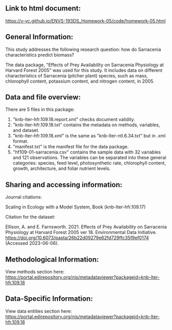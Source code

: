 ## Link to html document:
https://v-yc.github.io/ENVS-193DS_Homework-05/code/homework-05.html

## General Information:

This study addresses the following research question: how do Sarracenia characteristics predict biomass?

The data package, "Effects of Prey Availability on Sarracenia Physiology at Harvard Forest 2005" was used for this study. It includes data on different characteristics of Sarracenia (pitcher plant) species, such as mass, chlorophyll content, potassium content, and nitrogen content, in 2005.

## Data and file overview:

There are 5 files in this package:

1. "knb-lter-hfr.109.18.report.xml" checks document validity.
2. "knb-lter-hfr.109.18.txt" contains the metadata on methods, variables, and dataset.
3. "knb-lter-hfr.109.18.xml" is the same as "knb-lter-ntl.6.34.txt" but in .xml format.
4. "manifest.txt" is the manifest file for the data package.
5. "hf109-01-sarracenia.csv" contains the sample data with 32 variables and 121 observations. The variables can be separated into these general categories: species, feed level, photosynthetic rate, chlorophyll content, growth, architecture, and foliar nutrient levels.

## Sharing and accessing information:

Journal citations:

Scaling in Ecology with a Model System, Book (knb-lter-hfr.109.17)

Citation for the dataset:

Ellison, A. and E. Farnsworth. 2021. Effects of Prey Availability on Sarracenia Physiology at Harvard Forest 2005 ver 18. Environmental Data Initiative. https://doi.org/10.6073/pasta/26b22d09279e62fd729ffc35f9ef0174 (Accessed 2023-06-06).

## Methodological Information:

View methods section here: https://portal.edirepository.org/nis/metadataviewer?packageid=knb-lter-hfr.109.18

## Data-Specific Information:

View data entities section here:
https://portal.edirepository.org/nis/metadataviewer?packageid=knb-lter-hfr.109.18
